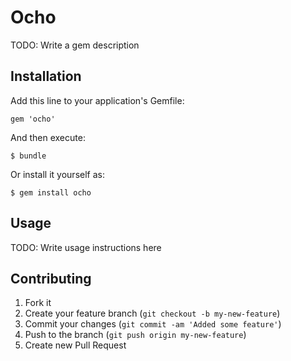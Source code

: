 # Ocho

TODO: Write a gem description

## Installation

Add this line to your application's Gemfile:

    gem 'ocho'

And then execute:

    $ bundle

Or install it yourself as:

    $ gem install ocho

## Usage

TODO: Write usage instructions here

## Contributing

1. Fork it
2. Create your feature branch (`git checkout -b my-new-feature`)
3. Commit your changes (`git commit -am 'Added some feature'`)
4. Push to the branch (`git push origin my-new-feature`)
5. Create new Pull Request
